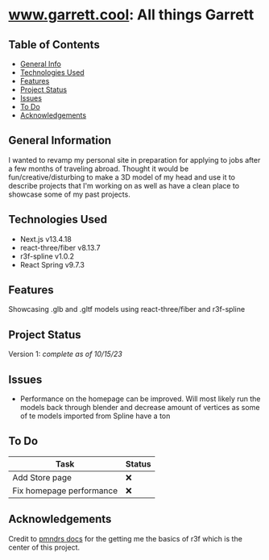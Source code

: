 # www.garrett.cool: All things Garrett

<!-- ![Joody](./images/joody.jpg) -->

## Table of Contents

- [General Info](#general-information)
- [Technologies Used](#technologies-used)
- [Features](#features)
- [Project Status](#project-status)
- [Issues](#issues)
- [To Do](#to-do)
- [Acknowledgements](#acknowledgements)

## General Information

I wanted to revamp my personal site in preparation for applying to jobs after a few months of traveling abroad. Thought it would be fun/creative/disturbing to make a 3D model of my head and use it to describe projects that I'm working on as well as have a clean place to showcase some of my past projects.

## Technologies Used

- Next.js v13.4.18
- react-three/fiber v8.13.7
- r3f-spline v1.0.2
- React Spring v9.7.3

## Features

Showcasing .glb and .gltf models using react-three/fiber and r3f-spline


## Project Status

Version 1: _complete as of 10/15/23_ 

## Issues

- Performance on the homepage can be improved. Will most likely run the models back through blender and decrease amount of vertices as some of te models imported from Spline have a ton

## To Do
| Task | Status |
|---|---|
| Add Store page | :x: |
| Fix homepage performance | :x: |


## Acknowledgements

Credit to [pmndrs docs](https://docs.pmnd.rs/) for the getting me the basics of r3f which is the center of this project.


